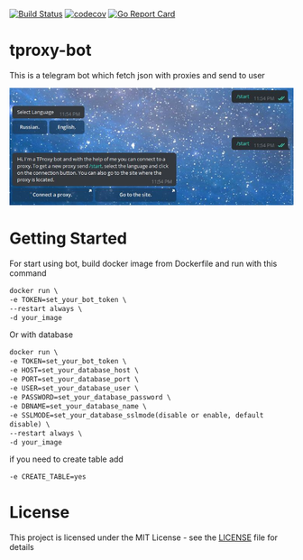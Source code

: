 [![Build Status](https://travis-ci.org/trigun117/tproxy-bot.svg?branch=master)](https://travis-ci.org/trigun117/tproxy-bot) [![codecov](https://codecov.io/gh/trigun117/tproxy-bot/branch/master/graph/badge.svg)](https://codecov.io/gh/trigun117/tproxy-bot) [![Go Report Card](https://goreportcard.com/badge/github.com/trigun117/tproxy-bot)](https://goreportcard.com/report/github.com/trigun117/tproxy-bot)

# tproxy-bot

This is a telegram bot which fetch json with proxies and send to user

![example work of bot](https://github.com/trigun117/tproxy-bot/blob/master/image.JPG)

# Getting Started

For start using bot, build docker image from Dockerfile and run with this command
```
docker run \
-e TOKEN=set_your_bot_token \
--restart always \
-d your_image
```
Or with database
```
docker run \
-e TOKEN=set_your_bot_token \
-e HOST=set_your_database_host \
-e PORT=set_your_database_port \
-e USER=set_your_database_user \
-e PASSWORD=set_your_database_password \
-e DBNAME=set_your_database_name \
-e SSLMODE=set_your_database_sslmode(disable or enable, default disable) \
--restart always \
-d your_image
```

if you need to create table add
```
-e CREATE_TABLE=yes
```

# License

This project is licensed under the MIT License - see the [LICENSE](LICENSE) file for details
